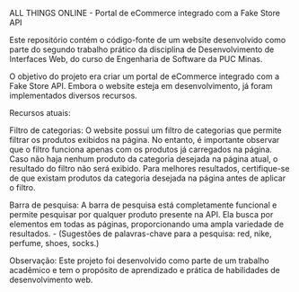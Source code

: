 ALL THINGS ONLINE - Portal de eCommerce integrado com a Fake Store API

Este repositório contém o código-fonte de um website desenvolvido como parte do segundo trabalho prático da disciplina de Desenvolvimento de Interfaces Web, do curso de Engenharia de Software da PUC Minas.

O objetivo do projeto era criar um portal de eCommerce integrado com a Fake Store API. Embora o website esteja em desenvolvimento, já foram implementados diversos recursos.

Recursos atuais:

Filtro de categorias: O website possui um filtro de categorias que permite filtrar os produtos exibidos na página. No entanto, é importante observar que o filtro funciona apenas com os produtos já carregados na página. Caso não haja nenhum produto da categoria desejada na página atual, o resultado do filtro não será exibido. Para melhores resultados, certifique-se de que existam produtos da categoria desejada na página antes de aplicar o filtro.

Barra de pesquisa: A barra de pesquisa está completamente funcional e permite pesquisar por qualquer produto presente na API. Ela busca por elementos em todas as páginas, proporcionando uma ampla variedade de resultados. - (Sugestões de palavras-chave para a pesquisa: red, nike, perfume, shoes, socks.)

Observação: Este projeto foi desenvolvido como parte de um trabalho acadêmico e tem o propósito de aprendizado e prática de habilidades de desenvolvimento web.

